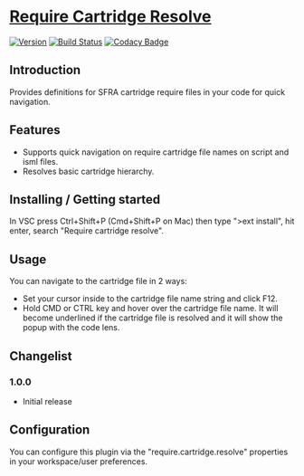 # [Require Cartridge Resolve](https://github.com/pikamachu/pika-vscode-require-cartridge-resolve)

[![Version](https://vsmarketplacebadge.apphb.com/version/pikamachu.require-cartridge-resolve.svg)](https://marketplace.visualstudio.com/items?itemName=pikamachu.require-cartridge-resolve)
[![Build Status](https://img.shields.io/travis/pikamachu/pika-vscode-require-cartridge-resolve/master.svg)](https://travis-ci.org/pikamachu/pika-vscode-require-cartridge-resolve)
[![Codacy Badge](https://api.codacy.com/project/badge/Grade/7a5d465f487e4f55a8e50e8201cc69b1)](https://www.codacy.com/project/antonio.marin.jimenez/pika-vscode-require-cartridge-resolve/dashboard?utm_source=github.com&amp;utm_medium=referral&amp;utm_content=pikamachu/pika-vscode-require-cartridge-resolve&amp;utm_campaign=Badge_Grade_Dashboard)

## Introduction

Provides definitions for SFRA cartridge require files in your code for quick navigation.

## Features

- Supports quick navigation on require cartridge file names on script and isml files.
- Resolves basic cartridge hierarchy. 

## Installing / Getting started 

In VSC press Ctrl+Shift+P (Cmd+Shift+P on Mac) then type ">ext install", hit enter, search "Require cartridge resolve".

## Usage

You can navigate to the cartridge file in 2 ways:

- Set your cursor inside to the cartridge file name string and click F12.
- Hold CMD or CTRL key and hover over the cartridge file name. It will become underlined if the cartridge file is resolved and it will show the popup with the code lens.

## Changelist
### 1.0.0

 - Initial release

## Configuration

You can configure this plugin via the "require.cartridge.resolve" properties in your workspace/user preferences.
